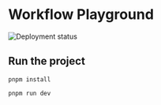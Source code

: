 # Workflow Playground

![Deployment status](https://github.com/lydongcanh/playground-workflow/actions/workflows/deploy.yml/badge.svg)

## Run the project
```
pnpm install
```
```
pnpm run dev
```